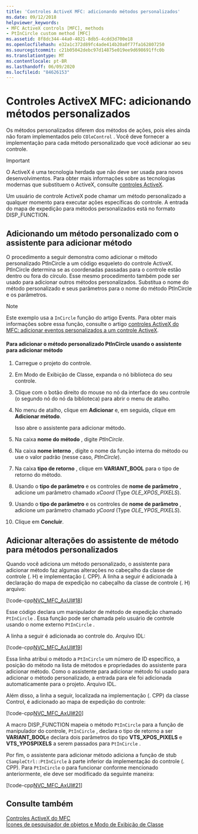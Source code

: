 ```yaml
---
title: 'Controles ActiveX MFC: adicionando métodos personalizados'
ms.date: 09/12/2018
helpviewer_keywords:
- MFC ActiveX controls [MFC], methods
- PtInCircle custom method [MFC]
ms.assetid: 8f8dc344-44a0-4021-8db5-4cdd3d700e18
ms.openlocfilehash: e32a1c372d89fc4ade414b20a0f77fa162807250
ms.sourcegitcommit: c21b05042debc97d14875e019ee9d698691ffc0b
ms.translationtype: MT
ms.contentlocale: pt-BR
ms.lasthandoff: 06/09/2020
ms.locfileid: "84626153"
---
```

# <a name="mfc-activex-controls-adding-custom-methods"></a>Controles ActiveX MFC: adicionando métodos personalizados

Os métodos personalizados diferem dos métodos de ações, pois eles ainda não foram implementados pelo `COleControl` . Você deve fornecer a implementação para cada método personalizado que você adicionar ao seu controle.

>[!IMPORTANT]
> O ActiveX é uma tecnologia herdada que não deve ser usada para novos desenvolvimentos. Para obter mais informações sobre as tecnologias modernas que substituem o ActiveX, consulte [controles ActiveX](activex-controls.md).

Um usuário de controle ActiveX pode chamar um método personalizado a qualquer momento para executar ações específicas do controle. A entrada do mapa de expedição para métodos personalizados está no formato DISP_FUNCTION.

## <a name="adding-a-custom-method-with-the-add-method-wizard"></a><a name="_core_adding_a_custom_method_with_classwizard"></a>Adicionando um método personalizado com o assistente para adicionar método

O procedimento a seguir demonstra como adicionar o método personalizado PtInCircle a um código esqueleto do controle ActiveX. PtInCircle determina se as coordenadas passadas para o controle estão dentro ou fora do círculo. Esse mesmo procedimento também pode ser usado para adicionar outros métodos personalizados. Substitua o nome do método personalizado e seus parâmetros para o nome do método PtInCircle e os parâmetros.

> [!NOTE]
> Este exemplo usa a `InCircle` função do artigo Events. Para obter mais informações sobre essa função, consulte o artigo [controles ActiveX do MFC: adicionar eventos personalizados a um controle ActiveX](mfc-activex-controls-adding-custom-events.md).

#### <a name="to-add-the-ptincircle-custom-method-using-the-add-method-wizard"></a>Para adicionar o método personalizado PtInCircle usando o assistente para adicionar método

1. Carregue o projeto do controle.

1. Em Modo de Exibição de Classe, expanda o nó biblioteca do seu controle.

1. Clique com o botão direito do mouse no nó da interface do seu controle (o segundo nó do nó da biblioteca) para abrir o menu de atalho.

1. No menu de atalho, clique em **Adicionar** e, em seguida, clique em **Adicionar método**.

   Isso abre o assistente para adicionar método.

1. Na caixa **nome do método** , digite *PtInCircle*.

1. Na caixa **nome interno** , digite o nome da função interna do método ou use o valor padrão (nesse caso, *PtInCircle*).

1. Na caixa **tipo de retorno** , clique em **VARIANT_BOOL** para o tipo de retorno do método.

1. Usando o **tipo de parâmetro** e os controles de **nome de parâmetro** , adicione um parâmetro chamado *xCoord* (Type *OLE_XPOS_PIXELS*).

1. Usando o **tipo de parâmetro** e os controles de **nome de parâmetro** , adicione um parâmetro chamado *yCoord* (Type *OLE_YPOS_PIXELS*).

1. Clique em **Concluir**.

## <a name="add-method-wizard-changes-for-custom-methods"></a><a name="_core_classwizard_changes_for_custom_methods"></a>Adicionar alterações do assistente de método para métodos personalizados

Quando você adiciona um método personalizado, o assistente para adicionar método faz algumas alterações no cabeçalho da classe de controle (. H) e implementação (. CPP). A linha a seguir é adicionada à declaração do mapa de expedição no cabeçalho da classe de controle (. H) arquivo:

[!code-cpp[NVC_MFC_AxUI#18](codesnippet/cpp/mfc-activex-controls-adding-custom-methods_1.h)]

Esse código declara um manipulador de método de expedição chamado `PtInCircle` . Essa função pode ser chamada pelo usuário de controle usando o nome externo `PtInCircle` .

A linha a seguir é adicionada ao controle do. Arquivo IDL:

[!code-cpp[NVC_MFC_AxUI#19](codesnippet/cpp/mfc-activex-controls-adding-custom-methods_2.idl)]

Essa linha atribui o método a `PtInCircle` um número de ID específico, a posição do método na lista de métodos e propriedades do assistente para adicionar método. Como o assistente para adicionar método foi usado para adicionar o método personalizado, a entrada para ele foi adicionada automaticamente para o projeto. Arquivo IDL.

Além disso, a linha a seguir, localizada na implementação (. CPP) da classe Control, é adicionado ao mapa de expedição do controle:

[!code-cpp[NVC_MFC_AxUI#20](codesnippet/cpp/mfc-activex-controls-adding-custom-methods_3.cpp)]

A macro DISP_FUNCTION mapeia o método `PtInCircle` para a função de manipulador do controle, `PtInCircle` , declara o tipo de retorno a ser **VARIANT_BOOL**e declara dois parâmetros do tipo **VTS_XPOS_PIXELS** e **VTS_YPOSPIXELS** a serem passados para `PtInCircle` .

Por fim, o assistente para adicionar método adiciona a função de stub `CSampleCtrl::PtInCircle` à parte inferior da implementação do controle (. CPP). Para `PtInCircle` o para funcionar conforme mencionado anteriormente, ele deve ser modificado da seguinte maneira:

[!code-cpp[NVC_MFC_AxUI#21](codesnippet/cpp/mfc-activex-controls-adding-custom-methods_4.cpp)]

## <a name="see-also"></a>Consulte também

[Controles ActiveX do MFC](mfc-activex-controls.md)<br/>
[Ícones de pesquisador de objetos e Modo de Exibição de Classe](/visualstudio/ide/class-view-and-object-browser-icons)
